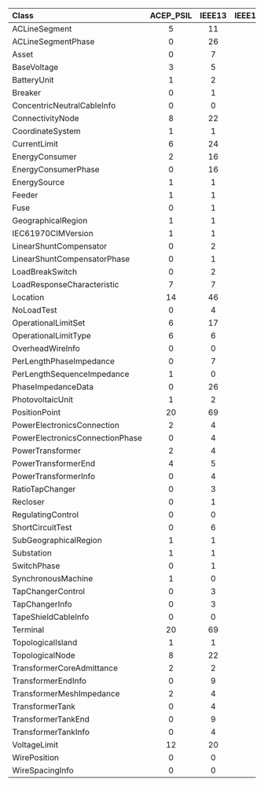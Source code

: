 | Class | ACEP_PSIL | IEEE13 | IEEE13_Assets |
| :--- | :---: | :---: | :---: |
| ACLineSegment | 5 | 11 | 11 |
| ACLineSegmentPhase | 0 | 26 | 35 |
| Asset | 0 | 7 | 6 |
| BaseVoltage | 3 | 5 | 3 |
| BatteryUnit | 1 | 2 | 0 |
| Breaker | 0 | 1 | 0 |
| ConcentricNeutralCableInfo | 0 | 0 | 1 |
| ConnectivityNode | 8 | 22 | 16 |
| CoordinateSystem | 1 | 1 | 1 |
| CurrentLimit | 6 | 24 | 24 |
| EnergyConsumer | 2 | 16 | 15 |
| EnergyConsumerPhase | 0 | 16 | 14 |
| EnergySource | 1 | 1 | 1 |
| Feeder | 1 | 1 | 1 |
| Fuse | 0 | 1 | 0 |
| GeographicalRegion | 1 | 1 | 1 |
| IEC61970CIMVersion | 1 | 1 | 1 |
| LinearShuntCompensator | 0 | 2 | 2 |
| LinearShuntCompensatorPhase | 0 | 1 | 1 |
| LoadBreakSwitch | 0 | 2 | 1 |
| LoadResponseCharacteristic | 7 | 7 | 7 |
| Location | 14 | 46 | 36 |
| NoLoadTest | 0 | 4 | 3 |
| OperationalLimitSet | 6 | 17 | 15 |
| OperationalLimitType | 6 | 6 | 6 |
| OverheadWireInfo | 0 | 0 | 4 |
| PerLengthPhaseImpedance | 0 | 7 | 1 |
| PerLengthSequenceImpedance | 1 | 0 | 0 |
| PhaseImpedanceData | 0 | 26 | 3 |
| PhotovoltaicUnit | 1 | 2 | 0 |
| PositionPoint | 20 | 69 | 52 |
| PowerElectronicsConnection | 2 | 4 | 0 |
| PowerElectronicsConnectionPhase | 0 | 4 | 0 |
| PowerTransformer | 2 | 4 | 3 |
| PowerTransformerEnd | 4 | 5 | 0 |
| PowerTransformerInfo | 0 | 4 | 3 |
| RatioTapChanger | 0 | 3 | 3 |
| Recloser | 0 | 1 | 0 |
| RegulatingControl | 0 | 0 | 2 |
| ShortCircuitTest | 0 | 6 | 3 |
| SubGeographicalRegion | 1 | 1 | 1 |
| Substation | 1 | 1 | 1 |
| SwitchPhase | 0 | 1 | 0 |
| SynchronousMachine | 1 | 0 | 0 |
| TapChangerControl | 0 | 3 | 3 |
| TapChangerInfo | 0 | 3 | 3 |
| TapeShieldCableInfo | 0 | 0 | 1 |
| Terminal | 20 | 69 | 52 |
| TopologicalIsland | 1 | 1 | 1 |
| TopologicalNode | 8 | 22 | 16 |
| TransformerCoreAdmittance | 2 | 2 | 0 |
| TransformerEndInfo | 0 | 9 | 6 |
| TransformerMeshImpedance | 2 | 4 | 0 |
| TransformerTank | 0 | 4 | 5 |
| TransformerTankEnd | 0 | 9 | 10 |
| TransformerTankInfo | 0 | 4 | 3 |
| VoltageLimit | 12 | 20 | 12 |
| WirePosition | 0 | 0 | 30 |
| WireSpacingInfo | 0 | 0 | 10 |
